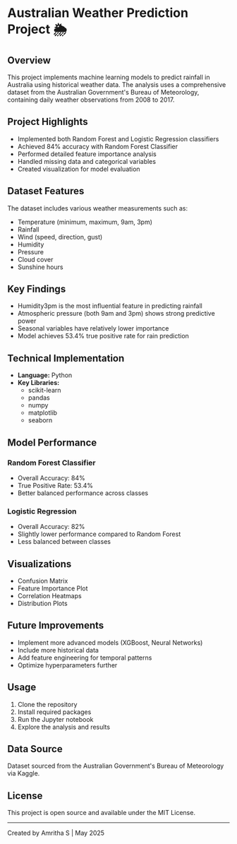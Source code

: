 # Australian Weather Prediction Project 🌦️

## Overview
This project implements machine learning models to predict rainfall in Australia using historical weather data. The analysis uses a comprehensive dataset from the Australian Government's Bureau of Meteorology, containing daily weather observations from 2008 to 2017.

## Project Highlights
- Implemented both Random Forest and Logistic Regression classifiers
- Achieved 84% accuracy with Random Forest Classifier
- Performed detailed feature importance analysis
- Handled missing data and categorical variables
- Created visualization for model evaluation

## Dataset Features
The dataset includes various weather measurements such as:
- Temperature (minimum, maximum, 9am, 3pm)
- Rainfall
- Wind (speed, direction, gust)
- Humidity
- Pressure
- Cloud cover
- Sunshine hours

## Key Findings
- Humidity3pm is the most influential feature in predicting rainfall
- Atmospheric pressure (both 9am and 3pm) shows strong predictive power
- Seasonal variables have relatively lower importance
- Model achieves 53.4% true positive rate for rain prediction

## Technical Implementation
- **Language:** Python
- **Key Libraries:** 
  - scikit-learn
  - pandas
  - numpy
  - matplotlib
  - seaborn

## Model Performance
### Random Forest Classifier
- Overall Accuracy: 84%
- True Positive Rate: 53.4%
- Better balanced performance across classes

### Logistic Regression
- Overall Accuracy: 82%
- Slightly lower performance compared to Random Forest
- Less balanced between classes

## Visualizations
- Confusion Matrix
- Feature Importance Plot
- Correlation Heatmaps
- Distribution Plots

## Future Improvements
- Implement more advanced models (XGBoost, Neural Networks)
- Include more historical data
- Add feature engineering for temporal patterns
- Optimize hyperparameters further

## Usage
1. Clone the repository
2. Install required packages
3. Run the Jupyter notebook
4. Explore the analysis and results

## Data Source
Dataset sourced from the Australian Government's Bureau of Meteorology via Kaggle.

## License
This project is open source and available under the MIT License.

---
Created by Amritha S | May 2025

